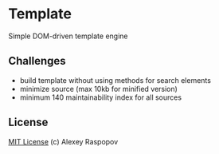 # Template

Simple DOM-driven template engine

## Challenges

 - build template without using methods for search elements
 - minimize source (max 10kb for minified version)
 - minimum 140 maintainability index for all sources

## License

[MIT License](http://en.wikipedia.org/wiki/MIT_License) (c) Alexey Raspopov